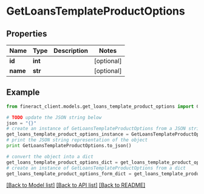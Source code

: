 # GetLoansTemplateProductOptions


## Properties

Name | Type | Description | Notes
------------ | ------------- | ------------- | -------------
**id** | **int** |  | [optional] 
**name** | **str** |  | [optional] 

## Example

```python
from fineract_client.models.get_loans_template_product_options import GetLoansTemplateProductOptions

# TODO update the JSON string below
json = "{}"
# create an instance of GetLoansTemplateProductOptions from a JSON string
get_loans_template_product_options_instance = GetLoansTemplateProductOptions.from_json(json)
# print the JSON string representation of the object
print GetLoansTemplateProductOptions.to_json()

# convert the object into a dict
get_loans_template_product_options_dict = get_loans_template_product_options_instance.to_dict()
# create an instance of GetLoansTemplateProductOptions from a dict
get_loans_template_product_options_form_dict = get_loans_template_product_options.from_dict(get_loans_template_product_options_dict)
```
[[Back to Model list]](../README.md#documentation-for-models) [[Back to API list]](../README.md#documentation-for-api-endpoints) [[Back to README]](../README.md)


